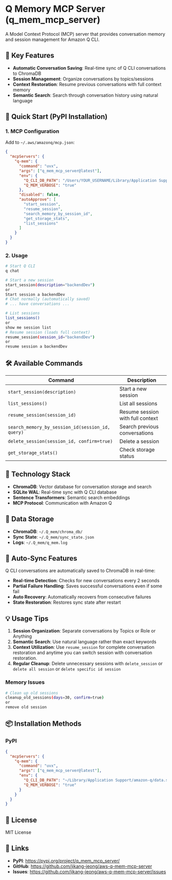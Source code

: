 # Q Memory MCP Server (q_mem_mcp_server)

A Model Context Protocol (MCP) server that provides conversation memory and session management for Amazon Q CLI.

## 🎯 **Key Features**

- **Automatic Conversation Saving**: Real-time sync of Q CLI conversations to ChromaDB
- **Session Management**: Organize conversations by topics/sessions
- **Context Restoration**: Resume previous conversations with full context memory
- **Semantic Search**: Search through conversation history using natural language

## 🚀 **Quick Start (PyPI Installation)**

### 1. MCP Configuration
Add to `~/.aws/amazonq/mcp.json`:
```json
{
  "mcpServers": {
    "q-mem": {
      "command": "uvx",
      "args": ["q_mem_mcp_server@latest"],
      "env": {
        "Q_CLI_DB_PATH": "/Users/YOUR_USERNAME/Library/Application Support/amazon-q/data.sqlite3",
        "Q_MEM_VERBOSE": "true"
      },
      "disabled": false,
      "autoApprove": [
        "start_session",
        "resume_session", 
        "search_memory_by_session_id",
        "get_storage_stats",
        "list_sessions"
      ]
    }
  }
}
```

### 2. Usage
```bash
# Start Q CLI
q chat

# Start a new session
start_session(description="backendDev")
or 
Start session a backendDev  
# Chat normally (automatically saved)
# ... have conversations ...

# List sessions
list_sessions()
or 
show me session list 
# Resume session (loads full context)
resume_session(session_id="backendDev")
or 
resume session a backendDev
```

## 🛠️ **Available Commands**

| Command | Description |
|---------|-------------|
| `start_session(description)` | Start a new session |
| `list_sessions()` | List all sessions |
| `resume_session(session_id)` | Resume session with full context |
| `search_memory_by_session_id(session_id, query)` | Search previous conversations |
| `delete_session(session_id, confirm=true)` | Delete a session |
| `get_storage_stats()` | Check storage status |

## 🔧 **Technology Stack**

- **ChromaDB**: Vector database for conversation storage and search
- **SQLite WAL**: Real-time sync with Q CLI database
- **Sentence Transformers**: Semantic search embeddings
- **MCP Protocol**: Communication with Amazon Q

## 📁 **Data Storage**

- **ChromaDB**: `~/.Q_mem/chroma_db/`
- **Sync State**: `~/.Q_mem/sync_state.json`
- **Logs**: `~/.Q_mem/q_mem.log`

## 🔄 **Auto-Sync Features**

Q CLI conversations are automatically saved to ChromaDB in real-time:

- **Real-time Detection**: Checks for new conversations every 2 seconds
- **Partial Failure Handling**: Saves successful conversations even if some fail
- **Auto Recovery**: Automatically recovers from consecutive failures
- **State Restoration**: Restores sync state after restart

## 💡 **Usage Tips**

1. **Session Organization**: Separate conversations by Topics or Role or Anything 
2. **Semantic Search**: Use natural language rather than exact keywords
3. **Context Utilization**: Use `resume_session` for complete conversation restoration and anytime you can switch session with conversation restoration.
4. **Regular Cleanup**: Delete unnecessary sessions with `delete_session` or `delete all session` or `delete specific id session`
 

### Memory Issues
```bash
# Clean up old sessions
cleanup_old_sessions(days=30, confirm=true)
or 
remove old session 
```

## 📦 **Installation Methods**

###  PyPI  
```json
{
  "mcpServers": {
    "q-mem": {
      "command": "uvx",
      "args": ["q_mem_mcp_server@latest"],
      "env": {
        "Q_CLI_DB_PATH": "~/Library/Application Support/amazon-q/data.sqlite3",
        "Q_MEM_VERBOSE": "true"
      }
    }
  }
}
```

  

## 📄 **License**

MIT License

## 🔗 **Links**

- **PyPI**: https://pypi.org/project/q_mem_mcp_server/
- **GitHub**: https://github.com/jikang-jeong/aws-q-mem-mcp-server
- **Issues**: https://github.com/jikang-jeong/aws-q-mem-mcp-server/issues
